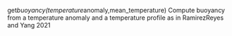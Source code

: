 get*buoyancy(temperature*anomaly,mean_temperature)  Compute buoyancy from a temperature anomaly and a temperature profile as in RamirezReyes and Yang 2021
